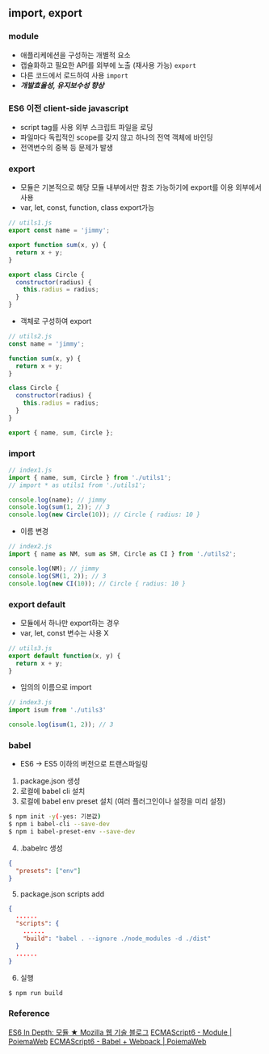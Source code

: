 ## import, export
### module
* 애플리케에션을 구성하는 개별적 요소
* 캡슐화하고 필요한 API를 외부에 노출 (재사용 가능) `export`
* 다른 코드에서 로드하여 사용 `import`
* ***개발효율성, 유지보수성 향상***

### ES6 이전 client-side javascript
* script tag를 사용 외부 스크립트 파일을 로딩
* 파일마다 독립적인 scope를 갖지 않고 하나의 전역 객체에 바인딩
* 전역변수의 중복 등 문제가 발생

### export
* 모듈은 기본적으로 해당 모듈 내부에서만 참조 가능하기에 export를 이용 외부에서 사용
* var, let, const, function, class export가능
```js
// utils1.js
export const name = 'jimmy';

export function sum(x, y) {
  return x + y;
}

export class Circle {
  constructor(radius) {
    this.radius = radius;
  }
}
```
* 객체로 구성하여 export
```js
// utils2.js
const name = 'jimmy';

function sum(x, y) {
  return x + y;
}

class Circle {
  constructor(radius) {
    this.radius = radius;
  }
}

export { name, sum, Circle };
```

### import
```js
// index1.js
import { name, sum, Circle } from './utils1';
// import * as utils1 from './utils1';

console.log(name); // jimmy
console.log(sum(1, 2)); // 3
console.log(new Circle(10)); // Circle { radius: 10 }
```
* 이름 변경
```js
// index2.js
import { name as NM, sum as SM, Circle as CI } from './utils2';

console.log(NM); // jimmy
console.log(SM(1, 2)); // 3
console.log(new CI(10)); // Circle { radius: 10 }
```

### export default
* 모듈에서 하나만 export하는 경우
* var, let, const 변수는 사용 X
```js
// utils3.js
export default function(x, y) {
  return x + y;
}
```
* 임의의 이름으로 import
```js
// index3.js
import isum from './utils3'

console.log(isum(1, 2)); // 3
```

### babel
* ES6 -> ES5 이하의 버전으로 트랜스파일링
1. package.json 생성
2. 로컬에 babel cli 설치
3. 로컬에 babel env preset 설치 (여러 플러그인이나 설정을 미리 설정)
```sh
$ npm init -y(-yes: 기본값)
$ npm i babel-cli --save-dev
$ npm i babel-preset-env --save-dev
```

4. .babelrc 생성
```json
{
  "presets": ["env"]
}
```
5. package.json scripts add
```json
{
  ......
  "scripts": {
    ......
    "build": "babel . --ignore ./node_modules -d ./dist"
  }
  ......
}
```

6. 실행
```sh
$ npm run build
```

### Reference
[ES6 In Depth: 모듈 ★ Mozilla 웹 기술 블로그](http://hacks.mozilla.or.kr/2016/05/es6-in-depth-modules/)
[ECMAScript6 - Module | PoiemaWeb](http://poiemaweb.com/es6-module)
[ECMAScript6 - Babel + Webpack | PoiemaWeb](http://poiemaweb.com/es6-babel)
